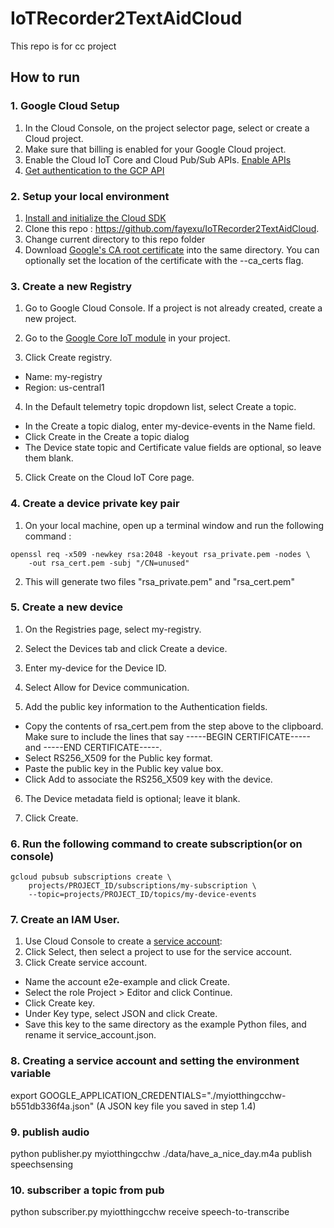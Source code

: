 # IoTRecorder2TextAidCloud
This repo is for cc project

## How to run

### 1. Google Cloud Setup
1. In the Cloud Console, on the project selector page, select or create a Cloud project.
2. Make sure that billing is enabled for your Google Cloud project.
3. Enable the Cloud IoT Core and Cloud Pub/Sub APIs. [Enable APIs](https://console.cloud.google.com/flows/enableapi?apiid=cloudiot.googleapis.com,pubsub&_ga=2.87379615.606901808.1589575300-1724261215.1588892683 "Title")
4. [Get authentication to the GCP API](https://cloud.google.com/docs/authentication/getting-started "Title")
### 2. Setup your local environment

1. [Install and initialize the Cloud SDK](https://cloud.google.com/sdk/docs/ "Title")
2. Clone this repo : https://github.com/fayexu/IoTRecorder2TextAidCloud. 
3. Change current directory to this repo folder
4. Download [Google's CA root certificate](https://pki.goog/roots.pem "Title") into the same directory. You can optionally set the location of the certificate with the --ca_certs flag.

### 3. Create a new Registry
1. Go to Google Cloud Console. If a project is not already created, create a new project.

2. Go to the [Google Core IoT module](https://console.cloud.google.com/iot?_ga=2.52683439.606901808.1589575300-1724261215.1588892683 "Title") in your project. 

3. Click Create registry.
* Name: my-registry
* Region: us-central1
4.  In the Default telemetry topic dropdown list, select Create a topic.
* In the Create a topic dialog, enter my-device-events in the Name field.
* Click Create in the Create a topic dialog
* The Device state topic and Certificate value fields are optional, so leave them blank.
5. Click Create on the Cloud IoT Core page.

### 4. Create a device private key pair
1. On your local machine, open up a terminal window and run the following command : 
```shell
openssl req -x509 -newkey rsa:2048 -keyout rsa_private.pem -nodes \
    -out rsa_cert.pem -subj "/CN=unused"
```

2. This will generate two files "rsa_private.pem" and "rsa_cert.pem"

### 5. Create a new device
1. On the Registries page, select my-registry.

2. Select the Devices tab and click Create a device.

3. Enter my-device for the Device ID.

4. Select Allow for Device communication.

5. Add the public key information to the Authentication fields.

* Copy the contents of rsa_cert.pem from the step above to the clipboard. Make sure to include the lines that say -----BEGIN CERTIFICATE----- and -----END CERTIFICATE-----.
* Select RS256_X509 for the Public key format.
* Paste the public key in the Public key value box.
* Click Add to associate the RS256_X509 key with the device.
6. The Device metadata field is optional; leave it blank.

7. Click Create.


### 6. Run the following command to create subscription(or on console)
```shell
gcloud pubsub subscriptions create \
    projects/PROJECT_ID/subscriptions/my-subscription \
    --topic=projects/PROJECT_ID/topics/my-device-events
```

### 7. Create an IAM User. 
1. Use Cloud Console to create a [service account](https://console.cloud.google.com/iam-admin/serviceaccounts/?_ga=2.153330239.606901808.1589575300-1724261215.1588892683 "Title"):
2. Click Select, then select a project to use for the service account.
3. Click Create service account.
- Name the account e2e-example and click Create.
- Select the role Project > Editor and click Continue.
- Click Create key.
- Under Key type, select JSON and click Create.
- Save this key to the same directory as the example Python files, and rename it service_account.json.

### 8. Creating a service account and setting the environment variable
export GOOGLE_APPLICATION_CREDENTIALS="./myiotthingcchw-b551db336f4a.json" (A JSON key file you saved in step 1.4)

### 9. publish audio 
python publisher.py myiotthingcchw ./data/have_a_nice_day.m4a publish speechsensing

### 10. subscriber a topic from pub
 python subscriber.py myiotthingcchw receive speech-to-transcribe
